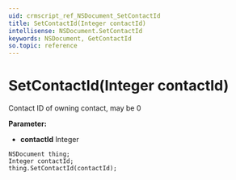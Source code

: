 ```yaml
---
uid: crmscript_ref_NSDocument_SetContactId
title: SetContactId(Integer contactId)
intellisense: NSDocument.SetContactId
keywords: NSDocument, GetContactId
so.topic: reference
---
```


# SetContactId(Integer contactId)

Contact ID of owning contact, may be 0

**Parameter:** 
 - **contactId** Integer

```crmscript
NSDocument thing;
Integer contactId;
thing.SetContactId(contactId);
```

